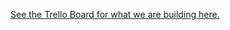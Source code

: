 [See the Trello Board for what we are building here.](https://trello.com/b/RzEoIdmW/onegreengov-conference-in-minecraft)

